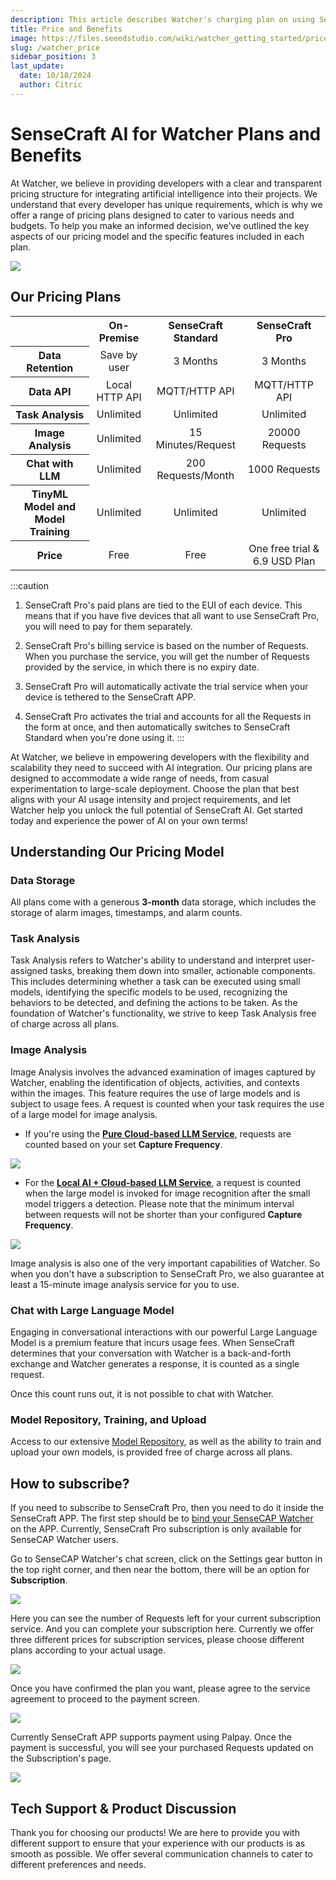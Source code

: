 ```yaml
---
description: This article describes Watcher's charging plan on using SenseCraft AI.
title: Price and Benefits
image: https://files.seeedstudio.com/wiki/watcher_getting_started/price_month_simpler_1.webp
slug: /watcher_price
sidebar_position: 3
last_update:
  date: 10/18/2024
  author: Citric
---
```


# SenseCraft AI for Watcher Plans and Benefits

At Watcher, we believe in providing developers with a clear and transparent pricing structure for integrating artificial intelligence into their projects. We understand that every developer has unique requirements, which is why we offer a range of pricing plans designed to cater to various needs and budgets. To help you make an informed decision, we've outlined the key aspects of our pricing model and the specific features included in each plan.

<div style={{textAlign:'center'}}><img src="https://files.seeedstudio.com/wiki/watcher_getting_started/price_month_simpler.png" style={{width:1000, height:'auto'}}/></div>

## Our Pricing Plans

<div class="table-center">
	<table align="center">
		<tr>
			<th> </th>
      <th>On-Premise</th>
			<th>SenseCraft Standard</th>
      <th>SenseCraft Pro</th>
		</tr>
		<tr>
			<th>Data Retention</th>
			<td align="center">Save by user</td>
			<td align="center">3 Months</td>
			<td align="center">3 Months</td>
		</tr>
		<tr>
			<th>Data API</th>
			<td align="center">Local HTTP API</td>
			<td align="center">MQTT/HTTP API</td>
			<td align="center">MQTT/HTTP API</td>
		</tr>
		<tr>
			<th>Task Analysis</th>
			<td align="center">Unlimited</td>
			<td align="center">Unlimited</td>
			<td align="center">Unlimited</td>
		</tr>
		<tr>
			<th>Image Analysis</th>
			<td align="center">Unlimited</td>
			<td align="center">15 Minutes/Request</td>
			<td align="center">20000 Requests</td>
		</tr>
		<tr>
			<th>Chat with LLM</th>
			<td align="center">Unlimited</td>
			<td align="center">200 Requests/Month</td>
			<td align="center">1000 Requests</td>
		</tr>
		<tr>
			<th>TinyML Model and Model Training</th>
			<td align="center">Unlimited</td>
			<td align="center">Unlimited</td>
			<td align="center">Unlimited</td>
		</tr>
    <tr>
			<th>Price</th>
			<td align="center">Free</td>
			<td align="center">Free</td>
			<td align="center">One free trial & 6.9 USD Plan</td>
		</tr>
	</table>
</div>

:::caution
1. SenseCraft Pro's paid plans are tied to the EUI of each device. This means that if you have five devices that all want to use SenseCraft Pro, you will need to pay for them separately.

2. SenseCraft Pro's billing service is based on the number of Requests. When you purchase the service, you will get the number of Requests provided by the service, in which there is no expiry date.

3. SenseCraft Pro will automatically activate the trial service when your device is tethered to the SenseCraft APP.

4. SenseCraft Pro activates the trial and accounts for all the Requests in the form at once, and then automatically switches to SenseCraft Standard when you're done using it.
:::

At Watcher, we believe in empowering developers with the flexibility and scalability they need to succeed with AI integration. Our pricing plans are designed to accommodate a wide range of needs, from casual experimentation to large-scale deployment. Choose the plan that best aligns with your AI usage intensity and project requirements, and let Watcher help you unlock the full potential of SenseCraft AI. Get started today and experience the power of AI on your own terms!

## Understanding Our Pricing Model

### Data Storage

All plans come with a generous **3-month** data storage, which includes the storage of alarm images, timestamps, and alarm counts.

### Task Analysis

Task Analysis refers to Watcher's ability to understand and interpret user-assigned tasks, breaking them down into smaller, actionable components. This includes determining whether a task can be executed using small models, identifying the specific models to be used, recognizing the behaviors to be detected, and defining the actions to be taken. As the foundation of Watcher's functionality, we strive to keep Task Analysis free of charge across all plans.

### Image Analysis

Image Analysis involves the advanced examination of images captured by Watcher, enabling the identification of objects, activities, and contexts within the images. This feature requires the use of large models and is subject to usage fees. A request is counted when your task requires the use of a large model for image analysis.

- If you're using the **[Pure Cloud-based LLM Service](https://wiki.seeedstudio.com/getting_started_with_watcher_task/#pure-cloud-based-llm-service)**, requests are counted based on your set **Capture Frequency**.

<div style={{textAlign:'center'}}><img src="https://files.seeedstudio.com/wiki/watcher_getting_started/llm-app.png" style={{width:1000, height:'auto'}}/></div>

- For the **[Local AI + Cloud-based LLM Service](https://wiki.seeedstudio.com/getting_started_with_watcher_task/#local-ai--cloud-based-llm-service)**, a request is counted when the large model is invoked for image recognition after the small model triggers a detection. Please note that the minimum interval between requests will not be shorter than your configured **Capture Frequency**.

<div style={{textAlign:'center'}}><img src="https://files.seeedstudio.com/wiki/watcher_getting_started/local_llm-app.png" style={{width:1000, height:'auto'}}/></div>

Image analysis is also one of the very important capabilities of Watcher. So when you don't have a subscription to SenseCraft Pro, we also guarantee at least a 15-minute image analysis service for you to use.

### Chat with Large Language Model

Engaging in conversational interactions with our powerful Large Language Model is a premium feature that incurs usage fees. When SenseCraft determines that your conversation with Watcher is a back-and-forth exchange and Watcher generates a response, it is counted as a single request.

Once this count runs out, it is not possible to chat with Watcher.

### Model Repository, Training, and Upload

Access to our extensive [Model Repository](https://sensecraft.seeed.cc/ai/#/model?redirect=%2Fdevice), as well as the ability to train and upload your own models, is provided free of charge across all plans.

## How to subscribe?

If you need to subscribe to SenseCraft Pro, then you need to do it inside the SenseCraft APP. The first step should be to [bind your SenseCAP Watcher](https://wiki.seeedstudio.com/getting_started_with_watcher/#step-3-device-binding) on the APP. Currently, SenseCraft Pro subscription is only available for SenseCAP Watcher users.

Go to SenseCAP Watcher's chat screen, click on the Settings gear button in the top right corner, and then near the bottom, there will be an option for **Subscription**.

<div style={{textAlign:'center'}}><img src="https://files.seeedstudio.com/wiki/watcher_getting_started/subscription.png" style={{width:250, height:'auto'}}/></div>

Here you can see the number of Requests left for your current subscription service. And you can complete your subscription here. Currently we offer three different prices for subscription services, please choose different plans according to your actual usage.

<div style={{textAlign:'center'}}><img src="https://files.seeedstudio.com/wiki/watcher_getting_started/pay_page1.png" style={{width:250, height:'auto'}}/></div>

Once you have confirmed the plan you want, please agree to the service agreement to proceed to the payment screen.

<div style={{textAlign:'center'}}><img src="https://files.seeedstudio.com/wiki/watcher_getting_started/pay_page2.png" style={{width:250, height:'auto'}}/></div>

Currently SenseCraft APP supports payment using Palpay. Once the payment is successful, you will see your purchased Requests updated on the Subscription's page.

<div style={{textAlign:'center'}}><img src="https://files.seeedstudio.com/wiki/watcher_getting_started/pay_page3.png" style={{width:250, height:'auto'}}/></div>

## Tech Support & Product Discussion

Thank you for choosing our products! We are here to provide you with different support to ensure that your experience with our products is as smooth as possible. We offer several communication channels to cater to different preferences and needs.

<div class="table-center">
  <div class="button_tech_support_container">
  <a href="https://forum.seeedstudio.com/" class="button_forum"></a> 
  <a href="https://www.seeedstudio.com/contacts" class="button_email"></a>
  </div>

  <div class="button_tech_support_container">
  <a href="https://discord.gg/eWkprNDMU7" class="button_discord"></a> 
  <a href="https://github.com/Seeed-Studio/wiki-documents/discussions/69" class="button_discussion"></a>
  </div>
</div>

